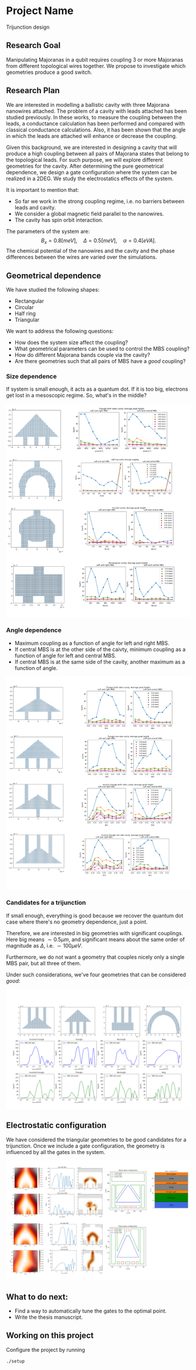 # Project Name
Trijunction design

## Research Goal
Manipulating Majoranas in a qubit requires coupling 3 or more Majoranas from different topological wires together. We propose to investigate which geometries produce a good switch.

## Research Plan

We are interested in modelling a ballistic cavity with three Majorana nanowires attached. 
The problem of a cavity with leads attached has been studied previously.
In these works, to measure the coupling between the leads, a conductance calculation has been performed and compared with classical conductance calculations.
Also, it has been shown that the angle in which the leads are attached will enhance or decrease the coupling.

Given this background, we are interested in designing a cavity that will produce a high coupling between all pairs of Majorana states that belong to the topological leads. For such purpose, we will explore different geometries for the cavity. After determining the pure geometrical dependence, we design a gate configuration where the system can be realized in a 2DEG. We study the electrostatics effects of the system.

It is important to mention that:

* So far we work in the strong coupling regime, i.e. no barriers between leads and cavity.
* We consider a global magnetic field parallel to the nanowires.
* The cavity has spin orbit interaction.

The parameters of the system are:
$$
B_x = 0.8 [meV], \quad \Delta=0.5[meV], \quad \alpha = 0.4[eV A].
$$
The chemical potential of the nanowires and the cavity and the phase differences between the wires are varied over the simulations.

## Geometrical dependence

We have studied the following shapes:
* Rectangular
* Circular
* Half ring
* Triangular

We want to address the following questions:

* How does the system size affect the coupling?
* What geometrical parameters can be used to control the MBS coupling?
* How do different Majorana bands couple via the cavity?
* Are there geometries such that all pairs of MBS have a *good* coupling?

### Size dependence
If system is small enough, it acts as a quantum dot. If it is too big, electrons get lost in a mesoscopic regime. So, what's in the middle?

![sizes](figures/sizes.png)

### Angle dependence
* Maximum coupling as a function of angle for left and right MBS.
* If central MBS is at the other side of the caivty, minimum coupling as a function of angle for left and central MBS.
* If central MBS is at the same side of the cavity, another maximum as a function of angle.

![angles](figures/angles.png)

### Candidates for a trijunction

If small enough, everything is good because we recover the quantum dot case where there's no geometry dependence, just a point.

Therefore, we are interested in big geometries with significant couplings. Here big means $\sim 0.5 \mu m$, and significant means about the same order of magnitude as $\Delta$, i.e. $\sim 100 \mu eV$.

Furthermore, we do not want a geometry that couples nicely only a single MBS pair, but all three of them.

Under such considerations, we've four geometries that can be considered *good*:

![candidates](figures/candidates.png)

## Electrostatic configuration

We have considered the triangular geometries to be good candidates for a trijunction. Once we include a gate configuration, the geometry is influenced by all the gates in the system.

![electrostatics](figures/electrostatics.png)

## What to do next:

* Find a way to automatically tune the gates to the optimal point.
* Write the thesis manuscript.

## Working on this project
Configure the project by running

    ./setup
